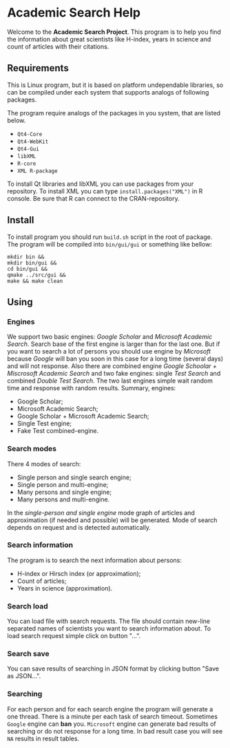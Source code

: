 # Academic Search Help

Welcome to the **Academic Search Project**. This program is to help you find the information about great scientists like H-index, years in science and count of articles with their citations.

## Requirements

This is Linux program, but it is based on platform undependable libraries, so can be compiled under each system that supports analogs of following packages.
 
The program require analogs of the packages in you system, that are listed below.

* `Qt4-Core`
* `Qt4-WebKit`
* `Qt4-Gui`
* `libXML`
* `R-core`
* `XML R-package`

To install Qt libraries and libXML you can use packages from your repository.
To install XML you can type `install.packages("XML")` in R console. Be sure that R can connect to the CRAN-repository.

## Install

To install program you should run `build.sh` script in the root of package.
The program will be compiled into `bin/gui/gui` or something like bellow:

    mkdir bin &&
    mkdir bin/gui &&
    cd bin/gui &&
    qmake ../src/gui &&
    make && make clean


## Using

### Engines

We support two basic engines: *Google Scholar* and *Microsoft Academic Search*. Search base of the first engine is larger than for the last one. But if you want to search a lot of persons you should use engine by *Microsoft* because *Google* will ban you soon in this case for a long time (several days) and will not response. Also there are combined engine *Google Schoolar + Miscrosoft Academic Search* and two fake engines: single *Test Search* and combined *Double Test Search*. The two last engines simple wait random time and response with random results.
Summary, engines:

* Google Scholar;
* Microsoft Academic Search;
* Google Scholar + Microsoft Academic Search;
* Single Test engine;
* Fake Test combined-engine.

### Search modes

There 4 modes of search:

* Single person and single search engine;
* Single person and multi-engine;
* Many persons and single engine;
* Many persons and multi-engine.

In the *single-person and single engine* mode graph of articles and approximation (if needed and possible) will be generated.
Mode of search depends on request and is detected automatically.

### Search information

The program is to search the next information about persons:

* H-index or Hirsch index (or approximation);
* Count of articles;
* Years in science (approximation).

### Search load

You can load file with search requests. The file should contain new-line separated names of scientists you want to search information about. To load search request simple click on button "...".

### Search save

You can save results of searching in JSON format by clicking button "Save as JSON...".

### Searching

For each person and for each search engine the program will generate a one thread. There is a minute per each task of search timeout. Sometimes `Google` engine can **ban** you. `Microsoft` engine can generate bad results of searching or do not response for a long time. In bad result case you will see `NA` results in result tables.